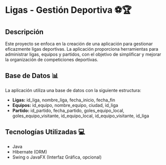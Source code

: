# Ligas - Gestión Deportiva ⚽🏆

## Descripción
Este proyecto se enfoca en la creación de una aplicación para gestionar eficazmente ligas deportivas. La aplicación proporciona herramientas para administrar ligas, equipos y partidos, con el objetivo de simplificar y mejorar la organización de competiciones deportivas.

## Base de Datos 📊
La aplicación utiliza una base de datos con la siguiente estructura:
- **Ligas:** id_liga, nombre_liga, fecha_inicio, fecha_fin
- **Equipos:** id_equipo, nombre_equipo, ciudad, id_liga
- **Partido:** id_partido, fecha_partido, goles_equipo_local, goles_equipo_visitante, id_equipo_local, id_equipo_visitante, id_liga

## Tecnologías Utilizadas 💻
- Java
- Hibernate (ORM)
- Swing o JavaFX (Interfaz Gráfica, opcional)
